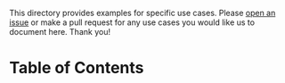 This directory provides examples for specific use cases. Please [open an issue](https://github.com/sendgrid/smtpapi-ruby/issues) or make a pull request for any use cases you would like us to document here. Thank you!

 # Table of Contents
